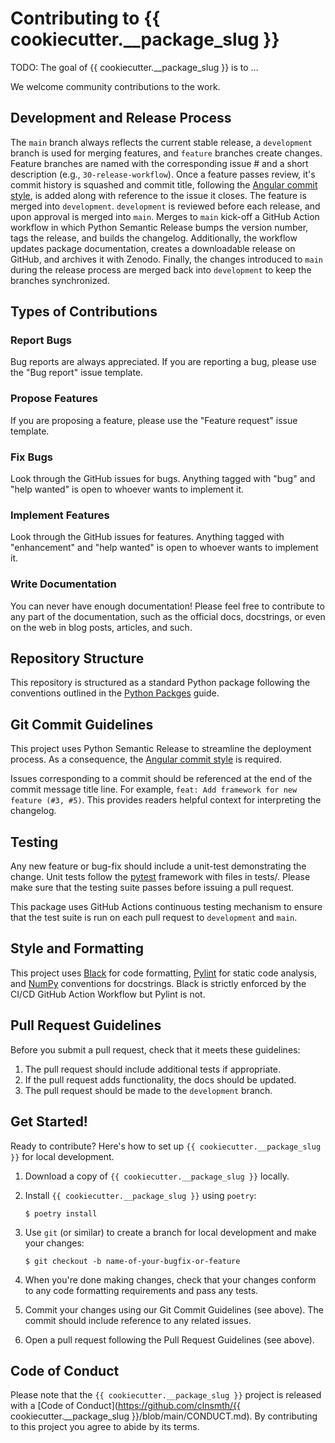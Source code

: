 # Contributing to {{ cookiecutter.__package_slug }}

TODO: The goal of {{ cookiecutter.__package_slug }} is to ...

We welcome community contributions to the work.

## Development and Release Process

The `main` branch always reflects the current stable release, a `development` branch is used for merging features, and `feature` branches create changes. Feature branches are named with the corresponding issue # and a short description (e.g., `30-release-workflow`). Once a feature passes review, it's commit history is squashed and commit title, following the [Angular commit style](https://github.com/angular/angular/blob/main/CONTRIBUTING.md#-commit-message-format), is added along with reference to the issue it closes. The feature is merged into `development`. `development` is reviewed before each release, and upon approval is merged into `main`. Merges to `main` kick-off a GitHub Action workflow in which Python Semantic Release bumps the version number, tags the release, and builds the changelog. Additionally, the workflow updates package documentation, creates a downloadable release on GitHub, and archives it with Zenodo. Finally, the changes introduced to `main` during the release process are merged back into `development` to keep the branches synchronized.

## Types of Contributions

### Report Bugs

Bug reports are always appreciated. If you are reporting a bug, please use the "Bug report" issue template.

### Propose Features

If you are proposing a feature, please use the "Feature request" issue template.

### Fix Bugs

Look through the GitHub issues for bugs. Anything tagged with "bug" and "help wanted" is open to whoever wants to implement it.

### Implement Features

Look through the GitHub issues for features. Anything tagged with "enhancement" and "help wanted" is open to whoever wants to implement it.

### Write Documentation

You can never have enough documentation! Please feel free to contribute to any part of the documentation, such as the official docs, docstrings, or even
on the web in blog posts, articles, and such.

## Repository Structure

This repository is structured as a standard Python package following the conventions outlined in the [Python Packges](https://py-pkgs.org/) guide.

## Git Commit Guidelines

This project uses Python Semantic Release to streamline the deployment process. As a consequence, the [Angular commit style](https://github.com/angular/angular/blob/main/CONTRIBUTING.md#-commit-message-format) is required. 

Issues corresponding to a commit should be referenced at the end of the commit message title line. For example, `feat: Add framework for new feature (#3, #5)`. This provides readers helpful context for interpreting the changelog.

## Testing

Any new feature or bug-fix should include a unit-test demonstrating the change. Unit tests follow the [pytest](https://docs.pytest.org) framework with files in tests/. Please make sure that the testing suite passes before issuing a pull request. 

This package uses GitHub Actions continuous testing mechanism to ensure that the test suite is run on each pull request to `development` and `main`.

## Style and Formatting

This project uses [Black](https://black.readthedocs.io/en/stable/) for code formatting, [Pylint](https://pylint.pycqa.org/en/latest/) for static code analysis, and [NumPy](https://numpydoc.readthedocs.io/en/latest/format.html#style-guide) conventions for docstrings. Black is strictly enforced by the CI/CD GitHub Action Workflow but Pylint is not.

## Pull Request Guidelines

Before you submit a pull request, check that it meets these guidelines:

1. The pull request should include additional tests if appropriate.
2. If the pull request adds functionality, the docs should be updated.
3. The pull request should be made to the `development` branch.

## Get Started!

Ready to contribute? Here's how to set up `{{ cookiecutter.__package_slug }}` for local development.

1. Download a copy of `{{ cookiecutter.__package_slug }}` locally.
2. Install `{{ cookiecutter.__package_slug }}` using `poetry`:

    ```console
    $ poetry install
    ```

3. Use `git` (or similar) to create a branch for local development and make your changes:

    ```console
    $ git checkout -b name-of-your-bugfix-or-feature
    ```

4. When you're done making changes, check that your changes conform to any code formatting requirements and pass any tests.

5. Commit your changes using our Git Commit Guidelines (see above). The commit should include reference to any related issues.

6. Open a pull request following the Pull Request Guidelines (see above).

## Code of Conduct

Please note that the `{{ cookiecutter.__package_slug }}` project is released with a [Code of Conduct](https://github.com/clnsmth/{{ cookiecutter.__package_slug }}/blob/main/CONDUCT.md). By contributing to this project you agree to abide by its terms.
